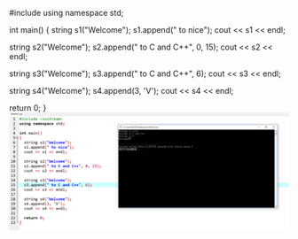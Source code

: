 #include <iostream>
using namespace std;

int main()
{
  string s1("Welcome");
  s1.append(" to nice"); 
  cout << s1 << endl; 
  
  string s2("Welcome");
  s2.append(" to C and C++", 0, 15); 
  cout << s2 << endl; 

  string s3("Welcome");
  s3.append(" to C and C++", 6); 
  cout << s3 << endl; 

  string s4("Welcome"); 
  s4.append(3, 'V'); 
  cout << s4 << endl;

  return 0;
}
![result](picture/1.PNG)
